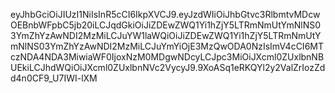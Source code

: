 eyJhbGciOiJIUzI1NiIsInR5cCI6IkpXVCJ9.eyJzdWIiOiJhbGtvc3RlbmtvMDcwOEBnbWFpbC5jb20iLCJqdGkiOiJiZDEwZWQ1Yi1hZjY5LTRmNmUtYmNlNS03YmZhYzAwNDI2MzMiLCJuYW1laWQiOiJiZDEwZWQ1Yi1hZjY5LTRmNmUtYmNlNS03YmZhYzAwNDI2MzMiLCJuYmYiOjE3MzQwODA0NzIsImV4cCI6MTczNDA4NDA3MiwiaWF0IjoxNzM0MDgwNDcyLCJpc3MiOiJXcml0ZUxlbnNBUEkiLCJhdWQiOiJXcml0ZUxlbnNVc2VycyJ9.9XoASq1eRKQYl2y2ValZrIozZdd4n0CF9_U7IWI-lXM